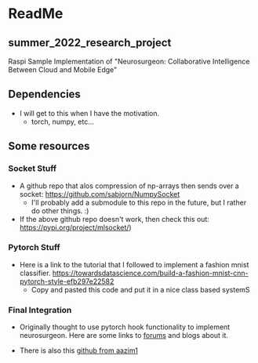 # ReadMe

## summer_2022_research_project

Raspi Sample Implementation of "Neurosurgeon: Collaborative Intelligence Between Cloud and Mobile Edge"

## Dependencies

- I will get to this when I have the motivation.
  - torch, numpy, etc...

## Some resources

### Socket Stuff

- A github repo that alos compression of np-arrays then sends over a socket:  <https://github.com/sabjorn/NumpySocket>
  - I'll probably add a submodule to this repo in the future, but I rather do other things. :)
- If the above github repo doesn't work, then check this out: https://pypi.org/project/mlsocket/)

### Pytorch Stuff

- Here is a link to the tutorial that I followed to implement a fashion mnist classifier. <https://towardsdatascience.com/build-a-fashion-mnist-cnn-pytorch-style-efb297e22582>
    - Copy and pasted this code and put it in a nice class based systemS
### Final Integration

- Originally thought to use pytorch hook functionality to implement neurosurgeon. Here are some links to [forums](https://discuss.pytorch.org/t/stop-model-evaluation-with-forward-hook/12882) and blogs about it.

- There is also this [github from aazim1](https://github.com/aazim18/Python)

